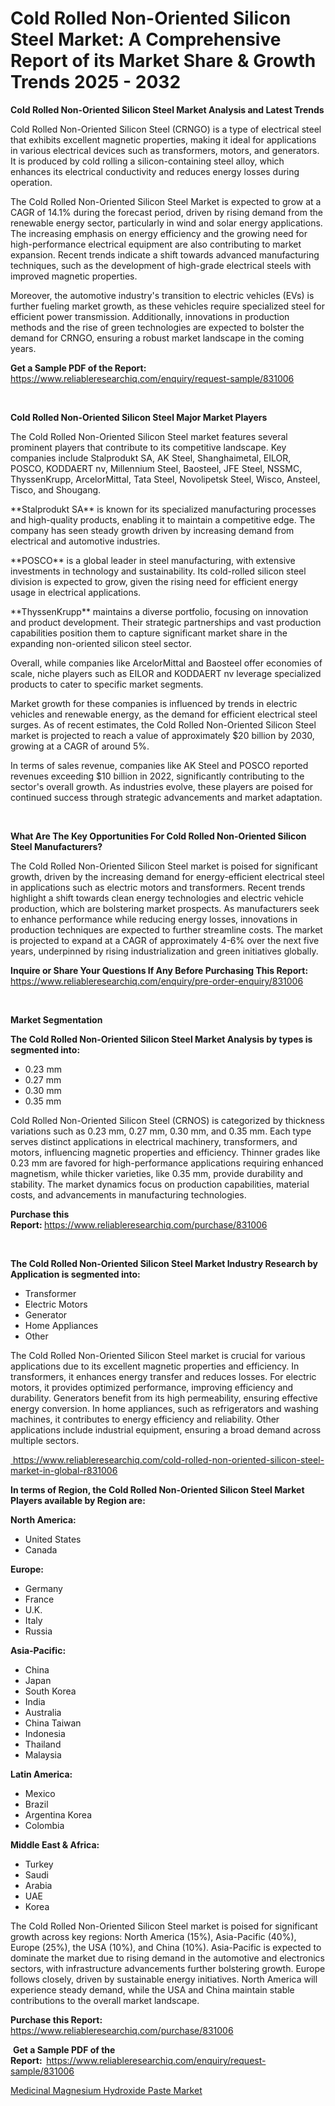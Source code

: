 <p><h1>Cold Rolled Non-Oriented Silicon Steel Market: A Comprehensive Report of its Market Share & Growth Trends 2025 - 2032</h1></p><p><strong>Cold Rolled Non-Oriented Silicon Steel Market Analysis and Latest Trends</strong></p>
<p><p>Cold Rolled Non-Oriented Silicon Steel (CRNGO) is a type of electrical steel that exhibits excellent magnetic properties, making it ideal for applications in various electrical devices such as transformers, motors, and generators. It is produced by cold rolling a silicon-containing steel alloy, which enhances its electrical conductivity and reduces energy losses during operation.</p><p>The Cold Rolled Non-Oriented Silicon Steel Market is expected to grow at a CAGR of 14.1% during the forecast period, driven by rising demand from the renewable energy sector, particularly in wind and solar energy applications. The increasing emphasis on energy efficiency and the growing need for high-performance electrical equipment are also contributing to market expansion. Recent trends indicate a shift towards advanced manufacturing techniques, such as the development of high-grade electrical steels with improved magnetic properties.</p><p>Moreover, the automotive industry's transition to electric vehicles (EVs) is further fueling market growth, as these vehicles require specialized steel for efficient power transmission. Additionally, innovations in production methods and the rise of green technologies are expected to bolster the demand for CRNGO, ensuring a robust market landscape in the coming years.</p></p>
<p><strong>Get a Sample PDF of the Report:&nbsp;</strong> <a href="https://www.reliableresearchiq.com/enquiry/request-sample/831006?utm_campaign=2926&utm_medium=2&utm_source=Github&utm_content=ia&utm_term=25032025&utm_id=cold-rolled-non-oriented-silicon-steel">https://www.reliableresearchiq.com/enquiry/request-sample/831006</a></p>
<p>&nbsp;</p>
<p><strong>Cold Rolled Non-Oriented Silicon Steel Major Market Players</strong></p>
<p><p>The Cold Rolled Non-Oriented Silicon Steel market features several prominent players that contribute to its competitive landscape. Key companies include Stalprodukt SA, AK Steel, Shanghaimetal, EILOR, POSCO, KODDAERT nv, Millennium Steel, Baosteel, JFE Steel, NSSMC, ThyssenKrupp, ArcelorMittal, Tata Steel, Novolipetsk Steel, Wisco, Ansteel, Tisco, and Shougang.</p><p>**Stalprodukt SA** is known for its specialized manufacturing processes and high-quality products, enabling it to maintain a competitive edge. The company has seen steady growth driven by increasing demand from electrical and automotive industries. </p><p>**POSCO** is a global leader in steel manufacturing, with extensive investments in technology and sustainability. Its cold-rolled silicon steel division is expected to grow, given the rising need for efficient energy usage in electrical applications.</p><p>**ThyssenKrupp** maintains a diverse portfolio, focusing on innovation and product development. Their strategic partnerships and vast production capabilities position them to capture significant market share in the expanding non-oriented silicon steel sector.</p><p>Overall, while companies like ArcelorMittal and Baosteel offer economies of scale, niche players such as EILOR and KODDAERT nv leverage specialized products to cater to specific market segments.</p><p>Market growth for these companies is influenced by trends in electric vehicles and renewable energy, as the demand for efficient electrical steel surges. As of recent estimates, the Cold Rolled Non-Oriented Silicon Steel market is projected to reach a value of approximately $20 billion by 2030, growing at a CAGR of around 5%. </p><p>In terms of sales revenue, companies like AK Steel and POSCO reported revenues exceeding $10 billion in 2022, significantly contributing to the sector's overall growth. As industries evolve, these players are poised for continued success through strategic advancements and market adaptation.</p></p>
<p>&nbsp;</p>
<p><strong>What Are The Key Opportunities For Cold Rolled Non-Oriented Silicon Steel Manufacturers?</strong></p>
<p><p>The Cold Rolled Non-Oriented Silicon Steel market is poised for significant growth, driven by the increasing demand for energy-efficient electrical steel in applications such as electric motors and transformers. Recent trends highlight a shift towards clean energy technologies and electric vehicle production, which are bolstering market prospects. As manufacturers seek to enhance performance while reducing energy losses, innovations in production techniques are expected to further streamline costs. The market is projected to expand at a CAGR of approximately 4-6% over the next five years, underpinned by rising industrialization and green initiatives globally.</p></p>
<p><strong>Inquire or Share Your Questions If Any Before Purchasing This Report:</strong> <a href="https://www.reliableresearchiq.com/enquiry/pre-order-enquiry/831006?utm_campaign=2926&utm_medium=2&utm_source=Github&utm_content=ia&utm_term=25032025&utm_id=cold-rolled-non-oriented-silicon-steel">https://www.reliableresearchiq.com/enquiry/pre-order-enquiry/831006</a></p>
<p>&nbsp;</p>
<p><strong>Market Segmentation</strong></p>
<p><strong>The Cold Rolled Non-Oriented Silicon Steel Market Analysis by types is segmented into:</strong></p>
<p><ul><li>0.23 mm</li><li>0.27 mm</li><li>0.30 mm</li><li>0.35 mm</li></ul></p>
<p><p>Cold Rolled Non-Oriented Silicon Steel (CRNOS) is categorized by thickness variations such as 0.23 mm, 0.27 mm, 0.30 mm, and 0.35 mm. Each type serves distinct applications in electrical machinery, transformers, and motors, influencing magnetic properties and efficiency. Thinner grades like 0.23 mm are favored for high-performance applications requiring enhanced magnetism, while thicker varieties, like 0.35 mm, provide durability and stability. The market dynamics focus on production capabilities, material costs, and advancements in manufacturing technologies.</p></p>
<p><strong>Purchase this Report:&nbsp;</strong><a href="https://www.reliableresearchiq.com/purchase/831006?utm_campaign=2926&utm_medium=2&utm_source=Github&utm_content=ia&utm_term=25032025&utm_id=cold-rolled-non-oriented-silicon-steel">https://www.reliableresearchiq.com/purchase/831006</a></p>
<p>&nbsp;</p>
<p><strong>The Cold Rolled Non-Oriented Silicon Steel Market Industry Research by Application is segmented into:</strong></p>
<p><ul><li>Transformer</li><li>Electric Motors</li><li>Generator</li><li>Home Appliances</li><li>Other</li></ul></p>
<p><p>The Cold Rolled Non-Oriented Silicon Steel market is crucial for various applications due to its excellent magnetic properties and efficiency. In transformers, it enhances energy transfer and reduces losses. For electric motors, it provides optimized performance, improving efficiency and durability. Generators benefit from its high permeability, ensuring effective energy conversion. In home appliances, such as refrigerators and washing machines, it contributes to energy efficiency and reliability. Other applications include industrial equipment, ensuring a broad demand across multiple sectors.</p></p>
<p><a href="https://www.reliableresearchiq.com/cold-rolled-non-oriented-silicon-steel-market-in-global-r831006?utm_campaign=2926&utm_medium=2&utm_source=Github&utm_content=ia&utm_term=25032025&utm_id=cold-rolled-non-oriented-silicon-steel">&nbsp;https://www.reliableresearchiq.com/cold-rolled-non-oriented-silicon-steel-market-in-global-r831006</a></p>
<p><strong>In terms of Region, the Cold Rolled Non-Oriented Silicon Steel Market Players available by Region are:</strong></p>
<p>
    <p> <strong> North America: </strong>
        <ul>
            <li>United States</li>
            <li>Canada</li>
        </ul>
        </p> 
    <p> <strong> Europe: </strong>
        <ul>
            <li>Germany</li>
            <li>France</li>
            <li>U.K.</li>
            <li>Italy</li>
            <li>Russia</li>
        </ul>
        </p> 
    <p> <strong> Asia-Pacific: </strong>
        <ul>
            <li>China</li>
            <li>Japan</li>
            <li>South Korea</li>
            <li>India</li>
            <li>Australia</li>
            <li>China Taiwan</li>
            <li>Indonesia</li>
            <li>Thailand</li>
            <li>Malaysia</li>
        </ul>
        </p> 
    <p> <strong> Latin America: </strong>
        <ul>
            <li>Mexico</li>
            <li>Brazil</li>
            <li>Argentina Korea</li>
            <li>Colombia</li>
        </ul>
        </p> 
    <p> <strong> Middle East & Africa: </strong>
        <ul>
            <li>Turkey</li>
            <li>Saudi</li>
            <li>Arabia</li>
            <li>UAE</li>
            <li>Korea</li>
        </ul>
    </p>
    </p>
<p><p>The Cold Rolled Non-Oriented Silicon Steel market is poised for significant growth across key regions: North America (15%), Asia-Pacific (40%), Europe (25%), the USA (10%), and China (10%). Asia-Pacific is expected to dominate the market due to rising demand in the automotive and electronics sectors, with infrastructure advancements further bolstering growth. Europe follows closely, driven by sustainable energy initiatives. North America will experience steady demand, while the USA and China maintain stable contributions to the overall market landscape.</p></p>
<p><strong>Purchase this Report: </strong><a href="https://www.reliableresearchiq.com/purchase/831006?utm_campaign=2926&utm_medium=2&utm_source=Github&utm_content=ia&utm_term=25032025&utm_id=cold-rolled-non-oriented-silicon-steel">https://www.reliableresearchiq.com/purchase/831006</a></p>
<p>&nbsp;<strong>Get a Sample PDF of the Report:&nbsp;&nbsp;</strong><a href="https://www.reliableresearchiq.com/enquiry/request-sample/831006?utm_campaign=2926&utm_medium=2&utm_source=Github&utm_content=ia&utm_term=25032025&utm_id=cold-rolled-non-oriented-silicon-steel">https://www.reliableresearchiq.com/enquiry/request-sample/831006</a></p>
<p><strong></strong></p>
<p><p><a href="https://github.com/sefathlehki/Market-Research-Report-List-1/blob/main/medicinal-magnesium-hydroxide-paste-market.md?utm_campaign=2926&utm_medium=2&utm_source=Github&utm_content=ia&utm_term=25032025&utm_id=cold-rolled-non-oriented-silicon-steel">Medicinal Magnesium Hydroxide Paste Market</a></p></p>